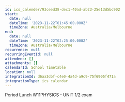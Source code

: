 ```yaml
---
id: ics_calender/93ceed38-dec1-40ad-ab23-25e13d5bc902
start:
  date: null
  dateTime: '2023-11-22T01:45:00.000Z'
  timeZone: Australia/Melbourne
end:
  date: null
  dateTime: '2023-11-22T02:25:00.000Z'
  timeZone: Australia/Melbourne
recurrence: null
recurringEventId: null
attendees: []
attachments: []
calendarId: School Timetable
location: null
integrationId: d6aa3dbf-c4e0-4a4d-a9c9-75f6905f471a
integrationType: ics_calendar
---
```

Period Lunch
W11PHYSICS - UNIT 1/2 exam